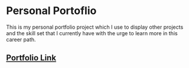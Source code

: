 # Personal Portoflio
This is my personal portfolio project which I use to display other projects and the skill set that I currently have with the urge to learn more in this career path.

## [Portfolio Link](https://portfolio-1-86d.pages.dev/)
